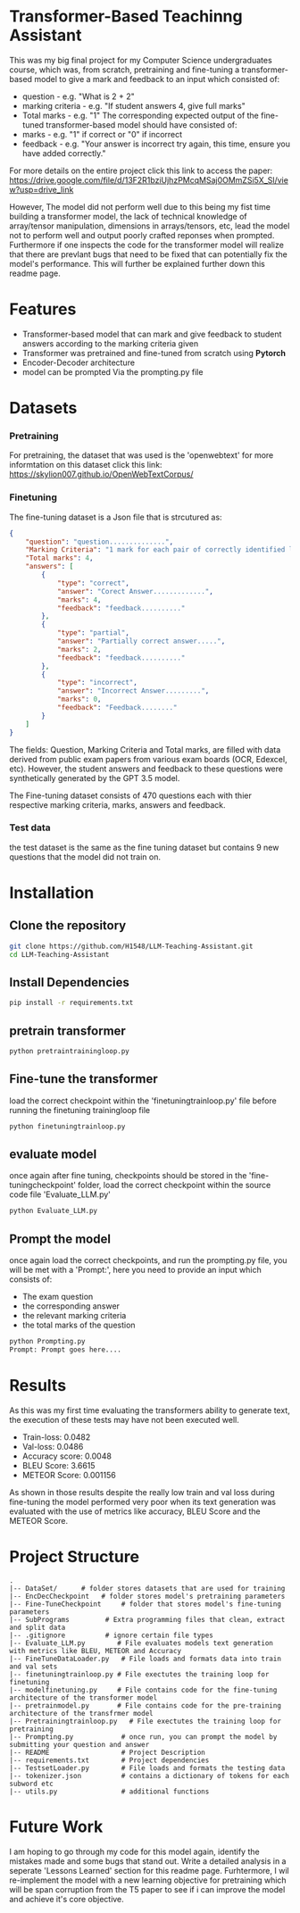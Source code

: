 # Transformer-Based Teachinng Assistant
This was my big final project for my Computer Science undergraduates course, which was, from scratch, pretraining and fine-tuning a transformer-based model to give a mark and feedback to an input which consisted of:
- question - e.g. "What is 2 + 2"
- marking criteria - e.g. "If student answers 4, give full marks"
- Total marks - e.g. "1"
The corresponding expected output of the fine-tuned transformer-based model should have consisted of: 
- marks - e.g. "1" if correct or "0" if incorrect
- feedback - e.g. "Your answer is incorrect try again, this time, ensure you have added correctly."

For more details on the entire project click this link to access the paper: https://drive.google.com/file/d/13F2R1bziUjhzPMcqMSaj0OMmZSi5X_Sl/view?usp=drive_link

However, The model did not perform well due to this being my fist time building a transformer model, the lack of technical knowledge of array/tensor manipulation, dimensions in arrays/tensors, etc, lead the model not to perform well and output poorly crafted reponses when prompted. Furthermore if one inspects the code for the transformer model will realize that there are prevlant bugs that need to be fixed that can potentially fix the model's performance. This will further be explained further down this readme page.

# Features
- Transformer-based model that can mark and give feedback to student answers according to the marking criteria given
- Transformer was pretrained and fine-tuned from scratch using **Pytorch**
- Encoder-Decoder architecture
- model can be prompted Via the prompting.py file

# Datasets

### Pretraining
For pretraining, the dataset that was used is the 'openwebtext' for more informtation on this dataset click this link: https://skylion007.github.io/OpenWebTextCorpus/

### Finetuning
The fine-tuning dataset is a Json file that is strcutured as:
```json
{
    "question": "question..............",
    "Marking Criteria": "1 mark for each pair of correctly identified labels (rounded down). Each label used only once. Incorrect or repeated usage of labels results in no marks for those labels.",
    "Total marks": 4,
    "answers": [
        {
            "type": "correct",
            "answer": "Corect Answer.............",
            "marks": 4,
            "feedback": "feedback.........."
        },
        {
            "type": "partial",
            "answer": "Partially correct answer.....",
            "marks": 2,
            "feedback": "feedback.........."
        },
        {
            "type": "incorrect",
            "answer": "Incorrect Answer.........",
            "marks": 0,
            "feedback": "Feedback........"
        }
    ]
}
```
The fields: Question, Marking Criteria and Total marks, are filled with data derived from public exam papers from various exam boards (OCR, Edexcel, etc). However, the student answers and feedback to these questions were synthetically generated by the GPT 3.5 model.

The Fine-tuning dataset consists of 470 questions each with thier respective marking criteria, marks, answers and feedback. 
### Test data
the test dataset is the same as the fine tuning dataset but contains 9 new questions that the model did not train on.
# Installation 
## Clone the repository 
```bash
git clone https://github.com/H1548/LLM-Teaching-Assistant.git
cd LLM-Teaching-Assistant
```
## Install Dependencies
```bash 
pip install -r requirements.txt
```
## pretrain transformer 
```bash 
python pretraintrainingloop.py
```
## Fine-tune the transformer 
load the correct checkpoint within the 'finetuningtrainloop.py' file before running the finetuning trainingloop file
```bash
python finetuningtrainloop.py
```
## evaluate model
once again after fine tuning, checkpoints should be stored in the 'fine-tuningcheckpoint' folder, load the correct checkpoint within the source code file 'Evaluate_LLM.py'
```bash 
python Evaluate_LLM.py
```
## Prompt the model
once again load the correct checkpoints, and run the prompting.py file, you will be met with a 'Prompt:', here you need to provide an input which consists of:
- The exam question
- the corresponding answer
- the relevant marking criteria 
- the total marks of the question
```bash 
python Prompting.py
Prompt: Prompt goes here....
```
# Results
As this was my first time evaluating the transformers ability to generate text, the execution of these tests may have not been executed well.

- Train-loss: 0.0482
- Val-loss: 0.0486
- Accuracy score: 0.0048
- BLEU Score: 3.6615
- METEOR Score: 0.001156

As shown in those results despite the really low train and val loss during fine-tuning the model performed very poor when its text generation was evaluated with the use of metrics like accuracy, BLEU Score and the METEOR Score.

# Project Structure
```text
.
|-- DataSet/      # folder stores datasets that are used for training
|-- EncDecCheckpoint   # folder stores model's pretraining parameters
|-- Fine-TuneCheckpoint     # folder that stores model's fine-tuning parameters
|-- SubPrograms         # Extra programming files that clean, extract and split data
|-- .gitignore          # ignore certain file types
|-- Evaluate_LLM.py        # File evaluates models text generation with metrics like BLEU, METEOR and Accuracy
|-- FineTuneDataLoader.py   # File loads and formats data into train and val sets
|-- finetuningtrainloop.py # File exectutes the training loop for finetuning
|-- modelfinetuning.py     # File contains code for the fine-tuning architecture of the transformer model
|-- pretrainmodel.py       # File contains code for the pre-training architecture of the transfrmer model
|-- Pretrainingtrainloop.py   # File exectutes the training loop for pretraining
|-- Prompting.py            # once run, you can prompt the model by submitting your question and answer
|-- README                  # Project Description 
|-- requirements.txt        # Project dependencies 
|-- TestsetLoader.py        # File loads and formats the testing data
|-- tokenizer.json          # contains a dictionary of tokens for each subword etc
|-- utils.py                # additional functions 
```

# Future Work
I am hoping to go through my code for this model again, identify the mistakes made and some bugs that stand out. Write a detailed analysis in a seperate 'Lessons Learned' section for this readme page. Furhtermore, I wil re-implement the model with a new learning objective for pretraining which will be span corruption from the T5 paper to see if i can improve the model and achieve it's core objective.
